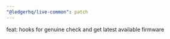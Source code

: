 ```yaml
---
"@ledgerhq/live-common": patch
---
```


feat: hooks for genuine check and get latest available firmware
